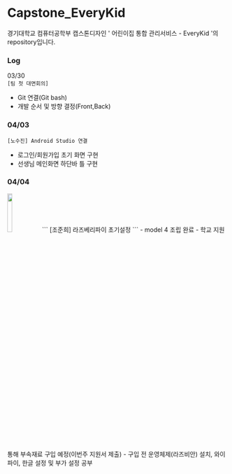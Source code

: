 # Capstone_EveryKid

경기대학교 컴퓨터공학부 캡스톤디자인 ' 어린이집 통합 관리서비스 - EveryKid '의 repository입니다.

### Log
03/30   
``` [팀 첫 대면회의] ```
 - Git 연결(Git bash)
 - 개발 순서 및 방향 결정(Front,Back)
### 04/03
```[노수진] Android Studio 연결```
- 로그인/회원가입 초기 화면 구현
- 선생님 메인화면 하단바 틀 구현

### 04/04
<img width="15%" src="https://user-images.githubusercontent.com/83155528/161475595-96a3c612-087d-48f5-84b1-e2375cbf1220.jpg"/>
``` [조준희] 라즈베리파이 초기설정 ```
- model 4 조립 완료
- 학교 지원 통해 부속재료 구입 예정(이번주 지원서 제출)
- 구입 전 운영체제(라즈비안) 설치, 와이파이, 한글 설정 및 부가 설정 공부



